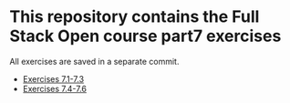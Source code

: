 # This repository contains the Full Stack Open course part7 exercises

All exercises are saved in a separate commit.

- [Exercises 7.1-7.3](./routed-anecdotes/)
- [Exercises 7.4-7.6](./routed-anecdotes/)
